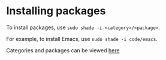 # Installing packages

To install packages, use `sudo shade -i <category>/<package>`.

For example, to install Emacs, use `sudo shade -i code/emacs`.

Categories and packages can be viewed [here](https://www.github.com/shdae-linux/buildscripts/tree/master/packages/)
